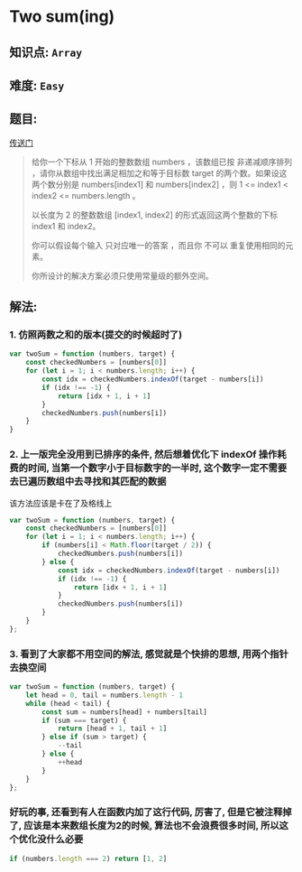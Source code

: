 # Two sum(ing)

## 知识点: `Array`

## 难度: `Easy`

## 题目:
[传送门](https://leetcode.com/problems/two-sum-ii-input-array-is-sorted/)

> 给你一个下标从 1 开始的整数数组 numbers ，该数组已按 非递减顺序排列  ，请你从数组中找出满足相加之和等于目标数 target 的两个数。如果设这两个数分别是 numbers[index1] 和 numbers[index2] ，则 1 <= index1 < index2 <= numbers.length 。
>
> 以长度为 2 的整数数组 [index1, index2] 的形式返回这两个整数的下标 index1 和 index2。
>
> 你可以假设每个输入 只对应唯一的答案 ，而且你 不可以 重复使用相同的元素。
>
> 你所设计的解决方案必须只使用常量级的额外空间。

## 解法:

### 1. 仿照两数之和的版本(提交的时候超时了)
```javascript
var twoSum = function (numbers, target) {
    const checkedNumbers = [numbers[0]]
    for (let i = 1; i < numbers.length; i++) {
        const idx = checkedNumbers.indexOf(target - numbers[i])
        if (idx !== -1) {
            return [idx + 1, i + 1]
        }
        checkedNumbers.push(numbers[i])
    }
}
```

### 2. 上一版完全没用到已排序的条件, 然后想着优化下 indexOf 操作耗费的时间, 当第一个数字小于目标数字的一半时, 这个数字一定不需要去已遍历数组中去寻找和其匹配的数据
该方法应该是卡在了及格线上
```javascript
var twoSum = function (numbers, target) {
    const checkedNumbers = [numbers[0]]
    for (let i = 1; i < numbers.length; i++) {
        if (numbers[i] < Math.floor(target / 2)) {
            checkedNumbers.push(numbers[i])
        } else {
            const idx = checkedNumbers.indexOf(target - numbers[i])
            if (idx !== -1) {
                return [idx + 1, i + 1]
            }
            checkedNumbers.push(numbers[i])
        }
    }
};
```
### 3. 看到了大家都不用空间的解法, 感觉就是个快排的思想, 用两个指针去换空间
```javascript
var twoSum = function (numbers, target) {
    let head = 0, tail = numbers.length - 1
    while (head < tail) {
        const sum = numbers[head] + numbers[tail]
        if (sum === target) {
            return [head + 1, tail + 1]
        } else if (sum > target) {
            --tail
        } else {
            ++head
        }
    }
};
```

### 好玩的事, 还看到有人在函数内加了这行代码, 厉害了, 但是它被注释掉了, 应该是本来数组长度为2的时候, 算法也不会浪费很多时间, 所以这个优化没什么必要
```javascript
if (numbers.length === 2) return [1, 2]
```